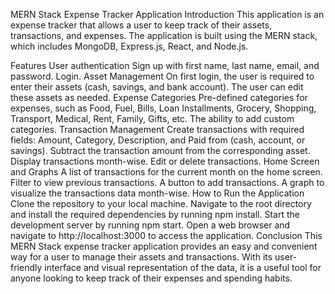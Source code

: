 MERN Stack Expense Tracker Application
Introduction
This application is an expense tracker that allows a user to keep track of their assets, transactions, and expenses. The application is built using the MERN stack, which includes MongoDB, Express.js, React, and Node.js.

Features
User authentication
Sign up with first name, last name, email, and password.
Login.
Asset Management
On first login, the user is required to enter their assets (cash, savings, and bank account).
The user can edit these assets as needed.
Expense Categories
Pre-defined categories for expenses, such as Food, Fuel, Bills, Loan Installments, Grocery, Shopping, Transport, Medical, Rent, Family, Gifts, etc.
The ability to add custom categories.
Transaction Management
Create transactions with required fields: Amount, Category, Description, and Paid from (cash, account, or savings).
Subtract the transaction amount from the corresponding asset.
Display transactions month-wise.
Edit or delete transactions.
Home Screen and Graphs
A list of transactions for the current month on the home screen.
Filter to view previous transactions.
A button to add transactions.
A graph to visualize the transactions data month-wise.
How to Run the Application
Clone the repository to your local machine.
Navigate to the root directory and install the required dependencies by running npm install.
Start the development server by running npm start.
Open a web browser and navigate to http://localhost:3000 to access the application.
Conclusion
This MERN Stack expense tracker application provides an easy and convenient way for a user to manage their assets and transactions. With its user-friendly interface and visual representation of the data, it is a useful tool for anyone looking to keep track of their expenses and spending habits.
